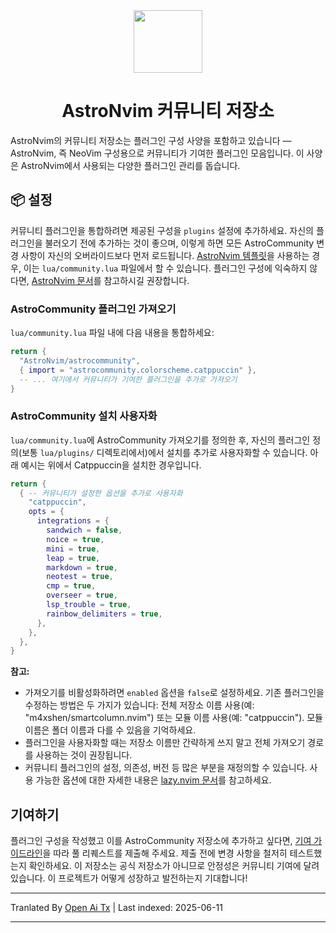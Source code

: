 <div align="center" id="madewithlua">
  <img
    src="https://astronvim.com/logo/astronvim.svg"
    width="110"
    ,
    height="100"
  />
</div>
<h1 align="center">AstroNvim 커뮤니티 저장소</h1>

AstroNvim의 커뮤니티 저장소는 플러그인 구성 사양을 포함하고 있습니다 — AstroNvim, 즉 NeoVim 구성용으로 커뮤니티가 기여한 플러그인 모음입니다. 이 사양은 AstroNvim에서 사용되는 다양한 플러그인 관리를 돕습니다.

## 📦 설정

커뮤니티 플러그인을 통합하려면 제공된 구성을 `plugins` 설정에 추가하세요. 자신의 플러그인을 불러오기 전에 추가하는 것이 좋으며, 이렇게 하면 모든 AstroCommunity 변경 사항이 자신의 오버라이드보다 먼저 로드됩니다. [AstroNvim 템플릿](https://github.com/AstroNvim/template)을 사용하는 경우, 이는 `lua/community.lua` 파일에서 할 수 있습니다. 플러그인 구성에 익숙하지 않다면, [AstroNvim 문서](https://docs.astronvim.com/configuration/customizing_plugins/)를 참고하시길 권장합니다.

### AstroCommunity 플러그인 가져오기

`lua/community.lua` 파일 내에 다음 내용을 통합하세요:

```lua
return {
  "AstroNvim/astrocommunity",
  { import = "astrocommunity.colorscheme.catppuccin" },
  -- ... 여기에서 커뮤니티가 기여한 플러그인을 추가로 가져오기
}
```

### AstroCommunity 설치 사용자화

`lua/community.lua`에 AstroCommunity 가져오기를 정의한 후, 자신의 플러그인 정의(보통 `lua/plugins/` 디렉토리에서)에서 설치를 추가로 사용자화할 수 있습니다. 아래 예시는 위에서 Catppuccin을 설치한 경우입니다.

```lua
return {
  { -- 커뮤니티가 설정한 옵션을 추가로 사용자화
    "catppuccin",
    opts = {
      integrations = {
        sandwich = false,
        noice = true,
        mini = true,
        leap = true,
        markdown = true,
        neotest = true,
        cmp = true,
        overseer = true,
        lsp_trouble = true,
        rainbow_delimiters = true,
      },
    },
  },
}
```

**참고:**

- 가져오기를 비활성화하려면 `enabled` 옵션을 `false`로 설정하세요. 기존 플러그인을 수정하는 방법은 두 가지가 있습니다: 전체 저장소 이름 사용(예: "m4xshen/smartcolumn.nvim") 또는 모듈 이름 사용(예: "catppuccin"). 모듈 이름은 폴더 이름과 다를 수 있음을 기억하세요.
- 플러그인을 사용자화할 때는 저장소 이름만 간략하게 쓰지 말고 전체 가져오기 경로를 사용하는 것이 권장됩니다.
- 커뮤니티 플러그인의 설정, 의존성, 버전 등 많은 부분을 재정의할 수 있습니다. 사용 가능한 옵션에 대한 자세한 내용은 [lazy.nvim 문서](https://lazy.folke.io/)를 참고하세요.

## 기여하기

플러그인 구성을 작성했고 이를 AstroCommunity 저장소에 추가하고 싶다면, [기여 가이드라인](https://raw.githubusercontent.com/AstroNvim/astrocommunity/main/CONTRIBUTING.md)을 따라 풀 리퀘스트를 제출해 주세요. 제출 전에 변경 사항을 철저히 테스트했는지 확인하세요. 이 저장소는 공식 저장소가 아니므로 안정성은 커뮤니티 기여에 달려 있습니다. 이 프로젝트가 어떻게 성장하고 발전하는지 기대합니다!

---

Tranlated By [Open Ai Tx](https://github.com/OpenAiTx/OpenAiTx) | Last indexed: 2025-06-11

---